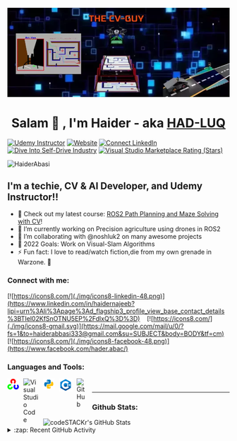 [![MasterHead](./img/header_gif.webp)](https://github.com/HaiderAbasi)
<h1 align="center">Salam 👋 , I'm Haider - aka <a href="https://www.youtube.com/channel/UCAkjl0fHhKfZno9teMjVT8A/featured">HAD-LUQ </a>
</h1> 

[![Udemy Instructor](https://img.shields.io/badge/Udemy-EC5252?style=for-the-badge&logo=Udemy&logoColor=white)][Udemy]
[![Website](https://img.shields.io/badge/THE%20CV%20GUY-Under%20Construction-orange?style=for-the-badge&logo=appveyor)](https://github.com/HaiderAbasi)
[![Connect LinkedIn](https://img.shields.io/badge/LinkedIn-0077B5?style=for-the-badge&logo=linkedin&logoColor=white)](https://www.linkedin.com/in/haidernajeeb?lipi=urn%3Ali%3Apage%3Ad_flagship3_profile_view_base_contact_details%3BTIel02KfSnOTNU5EP%2FdlxQ%3D%3D)
[![Dive Into Self-Drive Industry](https://img.shields.io/badge/-PEEK%20Into%20The%20SelfDrive%20FUTURE%20%E2%86%92-gray.svg?colorB=ff652f&style=for-the-badge)](https://www.udemy.com/course/ros2-self-driving-car-with-deep-learning-and-computer-vision/)
[![Visual Studio Marketplace Rating (Stars)](https://img.shields.io/visual-studio-marketplace/stars/codestackr.codestackr-theme?label=codeSTACKr%20VS%20Code%20Theme&logo=visualstudiocode&logoColor=ff652f&style=for-the-badge)](https://marketplace.visualstudio.com/items?itemName=codestackr.codestackr-theme)
<p align="left"> <img src="https://komarev.com/ghpvc/?username=HaiderAbasi&label=Profile%20views&color=0e75b6&style=flat" alt="HaiderAbasi" /> </p>




## I'm a techie, CV & AI Developer, and Udemy Instructor!!

- 🔭 Check out my latest course: [ROS2 Path Planning and Maze Solving with CV][course]!
- 🌱 I’m currently working on Precision agriculture using drones in ROS2
- 👯 I’m collaborating with @noshluk2 on many awesome projects
- 🥅 2022 Goals: Work on Visual-Slam Algorithms
- ⚡ Fun fact: I love to read/watch fiction,die from my own grenade in Warzone. 🤣


### Connect with me:

[![https://icons8.com/](./img/icons8-linkedin-48.png)](https://www.linkedin.com/in/haidernajeeb?lipi=urn%3Ali%3Apage%3Ad_flagship3_profile_view_base_contact_details%3BTIel02KfSnOTNU5EP%2FdlxQ%3D%3D)
&nbsp;&nbsp;
[![https://icons8.com/](./img/icons8-gmail.svg)](https://mail.google.com/mail/u/0/?fs=1&to=haiderabbasi333@gmail.com&su=SUBJECT&body=BODY&tf=cm)
&nbsp;&nbsp;
[![https://icons8.com/](./img/icons8-facebook-48.png)](https://www.facebook.com/hader.abac/)


### Languages and Tools:
[<img align="left" alt="Visual Studio Code" width="26px" src="./img/opencv-icon.svg" style="padding-right:10px;" />][opencv]
[<img align="left" alt="Visual Studio Code" width="35px" src="https://cristianbehe.me/media/icons/ros.svg" style="padding-right:10px;" />][ros]
[<img align="left" alt="Git" width="26px" src="./img/icons8-python.svg" style="padding-right:10px;" />][python]
[<img align="left" alt="Terminal" width="30px" src="./img/icons8-c++.svg" style="padding-right:10px;"/>][cplusplus]
[<img align="left" alt="GitHub" width="25px" src="https://user-images.githubusercontent.com/3369400/139447912-e0f43f33-6d9f-45f8-be46-2df5bbc91289.png" style="padding-right:10px;" />](https://github.com/HaiderAbasi)


<br />

---


###  Github Stats:
  <img align="left" alt="codeSTACKr's GitHub Stats" src="https://github-readme-stats.vercel.app/api?username=HaiderAbasi&show_icons=true&hide_border=true&title_color=ff652f&icon_color=FFE400&bg_color=09131B&text_color=ffffff&border_color=0c1a25" />

<br />


<details>
  <summary>:zap: Recent GitHub Activity</summary>
  
<!--START_SECTION:activity-->
<!--END_SECTION:activity-->
</details>

[course]: https://www.udemy.com/course/ros2-path-planning-and-maze-solving-with-computer-vision/
[youtube]: https://www.youtube.com/channel/UCAkjl0fHhKfZno9teMjVT8A/featured
[udemy]: https://www.udemy.com/user/haider-najeeb-2/
[opencv]: https://opencv.org/
[ros]: https://www.ros.org/
[python]: https://www.python.org/
[cplusplus]: https://visualstudio.microsoft.com/vs/features/cplusplus/